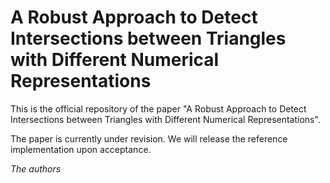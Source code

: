 # A Robust Approach to Detect Intersections between Triangles with Different Numerical Representations

This is the official repository of the paper "A Robust Approach to Detect Intersections between Triangles with Different Numerical Representations".

The paper is currently under revision. We will release the reference implementation upon acceptance.

*The authors*
